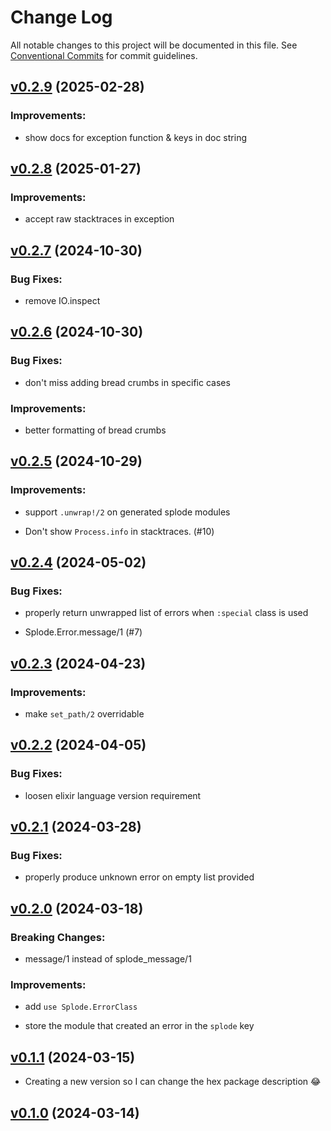 # Change Log

All notable changes to this project will be documented in this file.
See [Conventional Commits](Https://conventionalcommits.org) for commit guidelines.

<!-- changelog -->

## [v0.2.9](https://github.com/ash-project/splode/compare/v0.2.8...v0.2.9) (2025-02-28)




### Improvements:

* show docs for exception function & keys in doc string

## [v0.2.8](https://github.com/ash-project/splode/compare/v0.2.7...v0.2.8) (2025-01-27)




### Improvements:

* accept raw stacktraces in exception

## [v0.2.7](https://github.com/ash-project/splode/compare/v0.2.6...v0.2.7) (2024-10-30)




### Bug Fixes:

* remove IO.inspect

## [v0.2.6](https://github.com/ash-project/splode/compare/v0.2.5...v0.2.6) (2024-10-30)




### Bug Fixes:

* don't miss adding bread crumbs in specific cases

### Improvements:

* better formatting of bread crumbs

## [v0.2.5](https://github.com/ash-project/splode/compare/v0.2.4...v0.2.5) (2024-10-29)




### Improvements:

* support `.unwrap!/2` on generated splode modules

* Don't show `Process.info` in stacktraces. (#10)

## [v0.2.4](https://github.com/ash-project/splode/compare/v0.2.3...v0.2.4) (2024-05-02)




### Bug Fixes:

* properly return unwrapped list of errors when `:special` class is used

* Splode.Error.message/1 (#7)

## [v0.2.3](https://github.com/ash-project/splode/compare/v0.2.2...v0.2.3) (2024-04-23)




### Improvements:

* make `set_path/2` overridable

## [v0.2.2](https://github.com/ash-project/splode/compare/v0.2.1...v0.2.2) (2024-04-05)




### Bug Fixes:

* loosen elixir language version requirement

## [v0.2.1](https://github.com/ash-project/splode/compare/v0.2.0...v0.2.1) (2024-03-28)




### Bug Fixes:

* properly produce unknown error on empty list provided

## [v0.2.0](https://github.com/ash-project/splode/compare/v0.1.1...v0.2.0) (2024-03-18)
### Breaking Changes:

* message/1 instead of splode_message/1



### Improvements:

* add `use Splode.ErrorClass`

* store the module that created an error in the `splode` key

## [v0.1.1](https://github.com/ash-project/splode/compare/v0.1.0...v0.1.1) (2024-03-15)

- Creating a new version so I can change the hex package description 😂

## [v0.1.0](https://github.com/ash-project/splode/compare/v0.1.0...v0.1.0) (2024-03-14)
